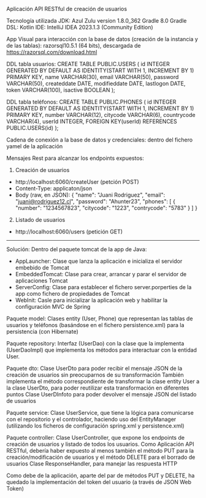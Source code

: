 Aplicación API RESTful de creación de usuarios

Tecnología utilizada
JDK: Azul Zulu version 1.8.0_362
Gradle 8.0
Gradle DSL: Kotlin
IDE: IntelliJ IDEA 2023.1.3 (Community Edition)


App Visual para interacción con la base de datos (creación de la instancia y de las tablas):
razorsql10.5.1 (64 bits), descargada de https://razorsql.com/download.html
 	
DDL tabla usuarios:
CREATE TABLE PUBLIC.USERS (
id INTEGER GENERATED BY DEFAULT AS IDENTITY(START WITH 1, INCREMENT BY 1) PRIMARY KEY,
name VARCHAR(30),
email  VARCHAR(50),
password VARCHAR(50),
createddate DATE,
modifieddate DATE,
lastlogon DATE,
token VARCHAR(100),
isactive BOOLEAN
);

DDL tabla teléfonos:
CREATE TABLE PUBLIC.PHONES (
id INTEGER GENERATED BY DEFAULT AS IDENTITY(START WITH 1, INCREMENT BY 1) PRIMARY KEY,
number VARCHAR(12),
citycode  VARCHAR(6),
countrycode VARCHAR(4),
userId INTEGER,
FOREIGN KEY(userId) REFERENCES PUBLIC.USERS(id)
);

Cadena de conexión a la base de datos y credenciales: dentro del fichero yamel de la aplicación

Mensajes Rest para alcanzar los endpoints expuestos:
1. Creación de usuarios
* http://localhost:6060/createUser (petción POST)
* Content-Type: applicaton/json
* Body (raw, en JSON):
{
"name": "Juani Rodriguez",
"email": "juani@rodriguez12.cl",
"password": "Ahunter23",
"phones": [
{
"number": "1234567823",
"citycode": "1223",
"contrycode": "5783"
}
]
}

2. Listado de usuarios
* http://localhost:6060/users (petición GET)

-----------------------------------

Solución:
Dentro del paquete tomcat de la app de Java:
- AppLauncher:  Clase que lanza la aplicación e inicializa el servidor embebido de Tomcat
- EmbeddedTomcat: Clase para crear, arrancar y parar el servidor de aplicaciones Tomcat
- ServerConfig: Clase para establecer el fichero server.porperties de la app como fichero de propiedades de Tomcat
- WebInit: Casle para inicializar la aplicación web y habilitar la configuración MVC de Spring

Paquete model:
Clases entity (User, Phone) que representan las tablas de usuarios y teléfonos (basándose en el fichero persistence.xml) para la persistencia (con Hibernate)

Paquete repository:
Interfaz (UserDao) con la clase que la implementa (UserDaoImpl) que implementa los métodos para interactuar con la entidad User.

Paquete dto:
Clase UserDto para poder recibir el mensaje JSON de la creación de usuarios sin preocuparnos de su transformación
      También implementa el método correspondiente de transformar la clase entity User a la clase UserDto, para poder reutilizar esta transformación en diferentes puntos
Clase UserDInfoto para poder devolver el mensaje JSON del listado de usuarios

Paquete service:
Clase UserService, que tiene la lógica para comunicarse con el repositorio y el controlador, haciendo uso del EntityManager (utilizando los ficheros de configuración spring.xml y persistence.xml)

Paquete controller:
Clase UserController, que expone los endpoints de creación de usuarios y listado de todos los usuarios.
      Como Aplicación API RESTful, debería haber expuesto al menos también el método PUT para la creación/modificación de usuarios y el método DELETE para el borrado de usuarios
Clase ResponseHandler, para manejar las respuesta HTTP

Como debe de la aplicación, aparte del par de métodos PUT y DELETE,  ha quedado la implementación del token del usuario (a través de JSON Web Token)


